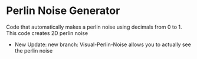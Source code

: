 # Perlin Noise Generator

Code that automatically makes a perlin noise using decimals from 0 to 1.
This code creates 2D perlin noise

- New Update: new branch: Visual-Perlin-Noise allows you to actually see the perlin noise
